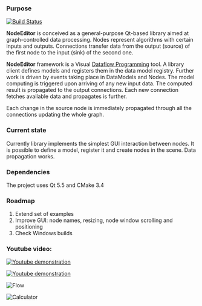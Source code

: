 ### Purpose

[![Build Status](https://travis-ci.org/paceholder/nodeeditor.svg?branch=master)](https://travis-ci.org/paceholder/nodeeditor)

**NodeEditor** is conceived as a general-purpose Qt-based library aimed at graph-controlled data processing.  Nodes
represent algorithms with certain inputs and outputs. Connections transfer data from the output (source) of the first
node to the input (sink) of the second one.

**NodeEditor** framework is a Visual [Dataflow Programming](https://en.wikipedia.org/wiki/Dataflow_programming) tool.
A library client defines models and registers them in the data model registry.
Further work is driven by events taking place in DataModels and Nodes.
The model computing is triggered upon arriving of any new input data. The computed result is propagated to the output
connections. Each new connection fetches available data and propagates is further.

Each change in the source node is immediately propagated through all the connections updating  the whole graph.

### Current state

Currently library implements the simplest GUI interaction between nodes. It is possible to define a model, register it
and create nodes in the scene. Data propagation works.

### Dependencies

The project uses Qt 5.5 and CMake 3.4

### Roadmap

1. Extend set of examples
2. Improve GUI: node names, resizing, node window scrolling and positioning
3. Check Windows builds


### Youtube video:

[![Youtube demonstration](https://img.youtube.com/vi/pxMXjSvlOFw/0.jpg)](https://www.youtube.com/watch?v=pxMXjSvlOFw)

[![Youtube demonstration](https://img.youtube.com/vi/PmJ1InmPMdE/0.jpg)](https://www.youtube.com/watch?v=PmJ1InmPMdE)


![Flow](https://bitbucket.org/paceholder/nodeeditor/raw/master/pictures/flow.png)

![Calculator](https://bitbucket.org/paceholder/nodeeditor/raw/master/pictures/calculator.png)

